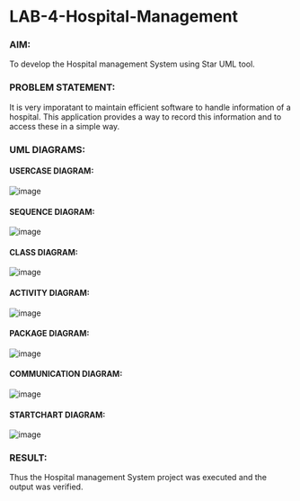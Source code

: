 # LAB-4-Hospital-Management
### AIM:
To develop the Hospital management System using Star UML tool.
### PROBLEM STATEMENT:
It is very imporatant to maintain efficient software to handle information of a hospital.
This application provides a way to record this information and to access these in a simple way.

### UML DIAGRAMS:
#### USERCASE DIAGRAM:
![image](https://github.com/harini1006/LAB-4-Hospital-Management/assets/113497405/6c19e784-7d92-4cb5-86d7-aa7d7ef93120)
#### SEQUENCE DIAGRAM:
![image](https://github.com/harini1006/LAB-4-Hospital-Management/assets/113497405/df5dd389-d098-40d5-b060-8903bfc6457c)
#### CLASS DIAGRAM:
![image](https://github.com/harini1006/LAB-4-Hospital-Management/assets/113497405/61ddddf3-ed7d-4178-a10f-de7ea5d76dbd)
#### ACTIVITY DIAGRAM:
![image](https://github.com/harini1006/LAB-4-Hospital-Management/assets/113497405/94b9f837-5ba1-4a3a-96c2-aab635d2c1ec)
#### PACKAGE DIAGRAM:
![image](https://github.com/harini1006/LAB-4-Hospital-Management/assets/113497405/c1031782-44ff-41af-9536-167eaa94dcaa)
#### COMMUNICATION DIAGRAM:
![image](https://github.com/harini1006/LAB-4-Hospital-Management/assets/113497405/0f55420b-287e-4a05-906f-259c809f26de)
#### STARTCHART DIAGRAM:
![image](https://github.com/harini1006/LAB-4-Hospital-Management/assets/113497405/d8767583-8b09-4d5a-94e8-ba4f739dbd50)



### RESULT:
Thus the Hospital management System project was executed and the output was verified.
